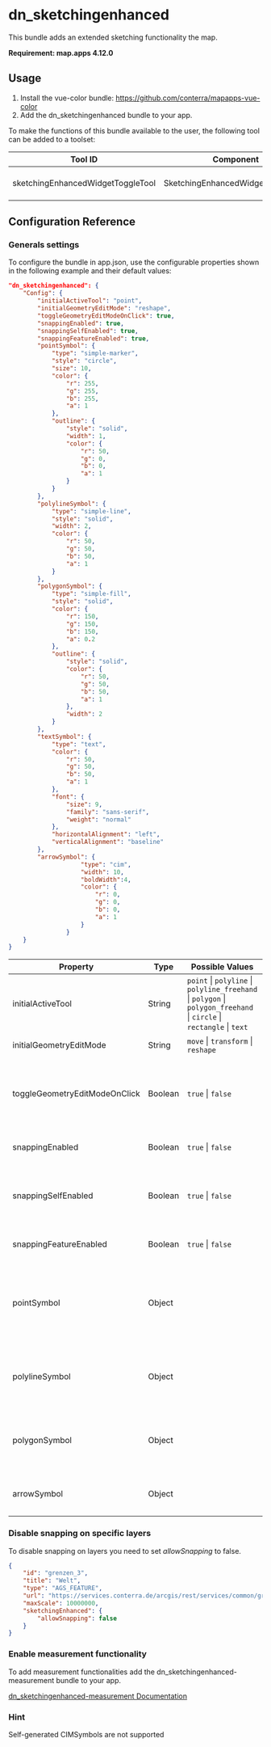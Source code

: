 # dn_sketchingenhanced

This bundle adds an extended sketching functionality the map.

**Requirement: map.apps 4.12.0**

## Usage

1. Install the vue-color bundle: https://github.com/conterra/mapapps-vue-color
2. Add the dn_sketchingenhanced bundle to your app.


To make the functions of this bundle available to the user, the following tool can be added to a toolset:

| Tool ID                           | Component                         | Description              |
| --------------------------------- | --------------------------------- | ------------------------ |
| sketchingEnhancedWidgetToggleTool | SketchingEnhancedWidgetToggleTool | Show or hide the widget. |

## Configuration Reference

### Generals settings

To configure the bundle in app.json, use the configurable properties shown in the following example and their default values:

```json
"dn_sketchingenhanced": {
    "Config": {
        "initialActiveTool": "point",
        "initialGeometryEditMode": "reshape",
        "toggleGeometryEditModeOnClick": true,
        "snappingEnabled": true,
        "snappingSelfEnabled": true,
        "snappingFeatureEnabled": true,
        "pointSymbol": {
            "type": "simple-marker",
            "style": "circle",
            "size": 10,
            "color": {
                "r": 255,
                "g": 255,
                "b": 255,
                "a": 1
            },
            "outline": {
                "style": "solid",
                "width": 1,
                "color": {
                    "r": 50,
                    "g": 0,
                    "b": 0,
                    "a": 1
                }
            }
        },
        "polylineSymbol": {
            "type": "simple-line",
            "style": "solid",
            "width": 2,
            "color": {
                "r": 50,
                "g": 50,
                "b": 50,
                "a": 1
            }
        },
        "polygonSymbol": {
            "type": "simple-fill",
            "style": "solid",
            "color": {
                "r": 150,
                "g": 150,
                "b": 150,
                "a": 0.2
            },
            "outline": {
                "style": "solid",
                "color": {
                    "r": 50,
                    "g": 50,
                    "b": 50,
                    "a": 1
                },
                "width": 2
            }
        },
        "textSymbol": {
            "type": "text",
            "color": {
                "r": 50,
                "g": 50,
                "b": 50,
                "a": 1
            },
            "font": {
                "size": 9,
                "family": "sans-serif",
                "weight": "normal"
            },
            "horizontalAlignment": "left",
            "verticalAlignment": "baseline"
        },
        "arrowSymbol": {
                    "type": "cim",
                    "width": 10,
                    "boldWidth":4,
                    "color": {
                        "r": 0,
                        "g": 0,
                        "b": 0,
                        "a": 1
                    }
                }
    }
}
```

| Property                      | Type    | Possible Values                                                                                                                                                                  | Default       | Description                                                                                                                     |
| ----------------------------- | ------- | -------------------------------------------------------------------------------------------------------------------------------------------------------------------------------- | ------------- | ------------------------------------------------------------------------------------------------------------------------------- |
| initialActiveTool             | String  | ```point``` &#124; ```polyline``` &#124; ```polyline_freehand``` &#124; ```polygon``` &#124; ```polygon_freehand``` &#124; ```circle``` &#124; ```rectangle``` &#124; ```text``` | ```point```   | Initial active tool.                                                                                                            |
| initialGeometryEditMode       | String  | ```move``` &#124; ```transform```   &#124; ```reshape```                                                                                                                         | ```reshape``` | Name of the update tool.                                                                                                        |
| toggleGeometryEditModeOnClick | Boolean | ```true``` &#124; ```false```                                                                                                                                                    | ```true```    | Indicates if the graphic being updated can be toggled between transform and reshape update options.                             |
| snappingEnabled               | Boolean | ```true``` &#124; ```false```                                                                                                                                                    | ```true```    | Global configuration to turn snapping on or off.                                                                                |
| snappingSelfEnabled           | Boolean | ```true``` &#124; ```false```                                                                                                                                                    | ```true```    | Global configuration option to turn self snapping (within one feature while either drawing or reshaping) on or off.             |
| snappingFeatureEnabled        | Boolean | ```true``` &#124; ```false```                                                                                                                                                    | ```true```    | Global configuration option to turn feature snapping on or off.                                                                 |
| pointSymbol                   | Object  |                                                                                                                                                                                  |               | A SimpleMarkerSymbol, PointSymbol3D, CIMSymbol, or WebStyleSymbol used for representing the point geometry that is being drawn. |
| polylineSymbol                | Object  |                                                                                                                                                                                  |               | A SimpleLineSymbol, LineSymbol3D, or CIMSymbol used for representing the polyline geometry that is being drawn.                 |
| polygonSymbol                 | Object  |                                                                                                                                                                                  |               | A SimpleFillSymbol, PolygonSymbol3D, or CIMSymbol used for representing the polygon geometry that is being drawn.               |
| arrowSymbol                   | Object  |                                                                                                                                                                                  |               | A A CIMSymbol in the form of an arrow showing the drawn arrow                                                                   |

### Disable snapping on specific layers

To disable snapping on layers you need to set _allowSnapping_ to false.

```json
{
    "id": "grenzen_3",
    "title": "Welt",
    "type": "AGS_FEATURE",
    "url": "https://services.conterra.de/arcgis/rest/services/common/grenzen/FeatureServer/3",
    "maxScale": 10000000,
    "sketchingEnhanced": {
        "allowSnapping": false
    }
}
```
### Enable measurement functionality

To add measurement functionalities add the dn_sketchingenhanced-measurement bundle to your app.

[dn_sketchingenhanced-measurement Documentation](https://github.com/conterra/mapapps-sketching-enhanced/tree/master/src/main/js/bundles/dn_sketchingenhanced-measurement)

### Hint
Self-generated CIMSymbols are not supported
